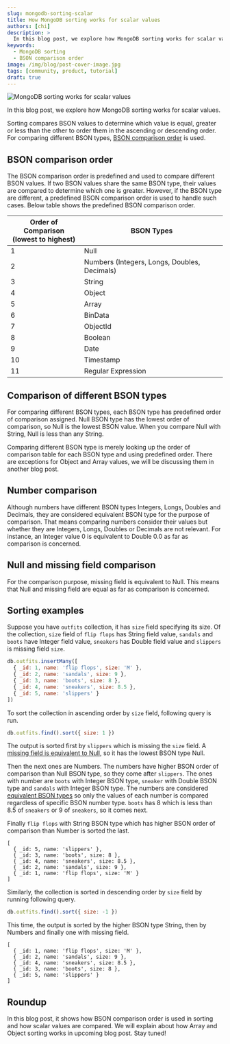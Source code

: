 ```yaml
---
slug: mongodb-sorting-scalar
title: How MongoDB sorting works for scalar values
authors: [chi]
description: >
  In this blog post, we explore how MongoDB sorting works for scalar values.
keywords:
  - MongoDB sorting
  - BSON comparison order
image: /img/blog/post-cover-image.jpg
tags: [community, product, tutorial]
draft: true
---
```


![MongoDB sorting works for scalar values](/img/blog/mongodb-sorting-scalar.jpg)

In this blog post, we explore how MongoDB sorting works for scalar values.

<!--truncate-->

Sorting compares BSON values to determine which value is equal, greater or less than the other to order them in the ascending or descending order.
For comparing different BSON types, [BSON comparison order](#bson-comparison-order) is used.

## BSON comparison order

The BSON comparison order is predefined and used to compare different BSON values.
If two BSON values share the same BSON type, their values are compared to determine which one is greater.
However, if the BSON type are different, a predefined BSON comparison order is used to handle such cases.
Below table shows the predefined BSON comparison order.

<!-- use newline in column header for appropriate spacing of columns -->
<!-- markdownlint-disable MD033 -->

| Order of Comparison<br/>(lowest to highest) | BSON Types                                   |
| ------------------------------------------- | -------------------------------------------- |
| 1                                           | Null                                         |
| 2                                           | Numbers (Integers, Longs, Doubles, Decimals) |
| 3                                           | String                                       |
| 4                                           | Object                                       |
| 5                                           | Array                                        |
| 6                                           | BinData                                      |
| 7                                           | ObjectId                                     |
| 8                                           | Boolean                                      |
| 9                                           | Date                                         |
| 10                                          | Timestamp                                    |
| 11                                          | Regular Expression                           |

## Comparison of different BSON types

For comparing different BSON types, each BSON type has predefined order of comparison assigned.
Null BSON type has the lowest order of comparison, so Null is the lowest BSON value.
When you compare Null with String, Null is less than any String.

Comparing different BSON type is merely looking up the order of comparison table for each BSON type and using predefined order.
There are exceptions for Object and Array values, we will be discussing them in another blog post.

## Number comparison

Although numbers have different BSON types Integers, Longs, Doubles and Decimals, they are considered equivalent BSON type for the purpose of comparison.
That means comparing numbers consider their values but whether they are Integers, Longs, Doubles or Decimals are not relevant.
For instance, an Integer value 0 is equivalent to Double 0.0 as far as comparison is concerned.

## Null and missing field comparison

For the comparison purpose, missing field is equivalent to Null.
This means that Null and missing field are equal as far as comparison is concerned.

## Sorting examples

Suppose you have `outfits` collection, it has `size` field specifying its size.
Of the collection, `size` field of `flip flops` has String field value, `sandals` and `boots` have Integer field value,
`sneakers` has Double field value and `slippers` is missing field `size`.

```js
db.outfits.insertMany([
  { _id: 1, name: 'flip flops', size: 'M' },
  { _id: 2, name: 'sandals', size: 9 },
  { _id: 3, name: 'boots', size: 8 },
  { _id: 4, name: 'sneakers', size: 8.5 },
  { _id: 5, name: 'slippers' }
])
```

To sort the collection in ascending order by `size` field, following query is run.

```js
db.outfits.find().sort({ size: 1 })
```

The output is sorted first by `slippers` which is missing the `size` field.
A [missing field is equivalent to Null](#null-and-missing-field-comparison), so it has the lowest BSON type Null.

Then the next ones are Numbers.
The numbers have higher BSON order of comparison than Null BSON type, so they come after `slippers`.
The ones with number are `boots` with Integer BSON type, `sneaker` with Double BSON type and `sandals` with Integer BSON type.
The numbers are considered [equivalent BSON types](#number-comparison) so only the values of each number is compared regardless of specific BSON number type.
`boots` has 8 which is less than 8.5 of `sneakers` or 9 of `sneakers`, so it comes next.

Finally `flip flops` with String BSON type which has higher BSON order of comparison than Number is sorted the last.

```json5
[
  { _id: 5, name: 'slippers' },
  { _id: 3, name: 'boots', size: 8 },
  { _id: 4, name: 'sneakers', size: 8.5 },
  { _id: 2, name: 'sandals', size: 9 },
  { _id: 1, name: 'flip flops', size: 'M' }
]
```

Similarly, the collection is sorted in descending order by `size` field by running following query.

```js
db.outfits.find().sort({ size: -1 })
```

This time, the output is sorted by the higher BSON type String, then by Numbers and finally one with missing field.

```json5
[
  { _id: 1, name: 'flip flops', size: 'M' },
  { _id: 2, name: 'sandals', size: 9 },
  { _id: 4, name: 'sneakers', size: 8.5 },
  { _id: 3, name: 'boots', size: 8 },
  { _id: 5, name: 'slippers' }
]
```

## Roundup

In this blog post, it shows how BSON comparison order is used in sorting and how scalar values are compared.
We will explain about how Array and Object sorting works in upcoming blog post.
Stay tuned!
